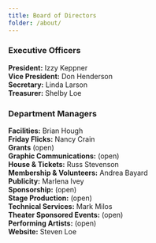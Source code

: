 ```yaml
---
title: Board of Directors 
folder: /about/
---
```



 ### Executive Officers

 **President:**  Izzy Keppner  
 **Vice President:**   Don Henderson  
 **Secretary:** Linda Larson  
 **Treasurer:**   Shelby Loe  

 ### Department Managers
**Facilities:**  Brian Hough   
**Friday Flicks:** Nancy Crain  
**Grants** (open)   
**Graphic Communications:** (open)   
**House & Tickets:** Russ Stevenson   
**Membership & Volunteers:** Andrea Bayard   
**Publicity:** Marlena Ivey   
**Sponsorship:** (open)      
**Stage Production:** (open)   
**Technical Services:** Mark Milos   
**Theater Sponsored Events:** (open)      
**Performing Artists:** (open)   
**Website:** Steven Loe   



